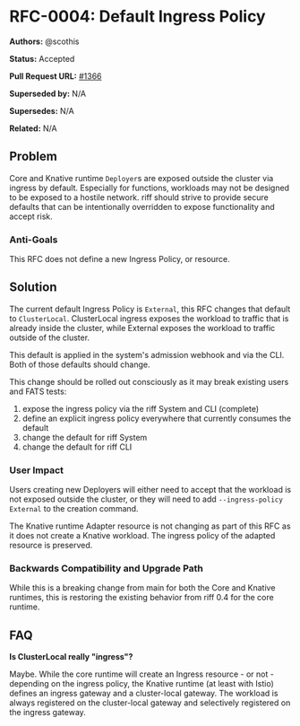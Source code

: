 # RFC-0004: Default Ingress Policy

**Authors:** @scothis

**Status:** Accepted

**Pull Request URL:** [#1366](https://github.com/projectriff/riff/pull/1366)

**Superseded by:** N/A

**Supersedes:** N/A

**Related:** N/A


## Problem
Core and Knative runtime `Deployer`s are exposed outside the cluster via ingress by default. Especially for functions, workloads may not be designed to be exposed to a hostile network. riff should strive to provide secure defaults that can be intentionally overridden to expose functionality and accept risk.

### Anti-Goals
This RFC does not define a new Ingress Policy, or resource.

## Solution
The current default Ingress Policy is `External`, this RFC changes that default to `ClusterLocal`. ClusterLocal ingress exposes the workload to traffic that is already inside the cluster, while External exposes the workload to traffic outside of the cluster. 

This default is applied in the system's admission webhook and via the CLI. Both of those defaults should change.

This change should be rolled out consciously as it may break existing users and FATS tests:
1. expose the ingress policy via the riff System and CLI (complete)
1. define an explicit ingress policy everywhere that currently consumes the default
1. change the default for riff System
1. change the default for riff CLI

### User Impact
Users creating new Deployers will either need to accept that the workload is not exposed outside the cluster, or they will need to add `--ingress-policy External` to the creation command.

The Knative runtime Adapter resource is not changing as part of this RFC as it does not create a Knative workload. The ingress policy of the adapted resource is preserved.

### Backwards Compatibility and Upgrade Path
While this is a breaking change from main for both the Core and Knative runtimes, this is restoring the existing behavior from riff 0.4 for the core runtime.

## FAQ
**Is ClusterLocal really "ingress"?**

Maybe. While the core runtime will create an Ingress resource - or not -depending on the ingress policy, the Knative runtime (at least with Istio) defines an ingress gateway and a cluster-local gateway. The workload is always registered on the cluster-local gateway and selectively registered on the ingress gateway.
